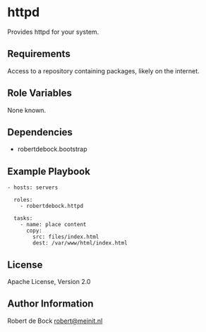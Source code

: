 httpd
=========

Provides httpd for your system.

Requirements
------------

Access to a repository containing packages, likely on the internet.

Role Variables
--------------

None known.

Dependencies
------------

- robertdebock.bootstrap

Example Playbook
----------------

```
- hosts: servers

  roles:
    - robertdebock.httpd

  tasks:
    - name: place content
      copy:
        src: files/index.html
        dest: /var/www/html/index.html
```

License
-------

Apache License, Version 2.0

Author Information
------------------

Robert de Bock <robert@meinit.nl>
